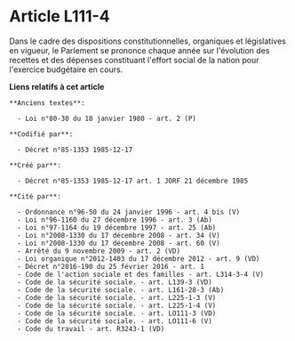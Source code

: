 # Article L111-4

Dans le cadre des dispositions constitutionnelles, organiques et législatives en vigueur, le Parlement se prononce chaque
année   sur l'évolution des recettes et des dépenses constituant l'effort social de la nation pour l'exercice budgétaire en
cours.

**Liens relatifs à cet article**

	**Anciens textes**:

	  - Loi n°80-30 du 18 janvier 1980 - art. 2 (P)

	**Codifié par**:

	  - Décret n°85-1353 1985-12-17

	**Créé par**:

	  - Décret n°85-1353 1985-12-17 art. 1 JORF 21 décembre 1985

	**Cité par**:

	  - Ordonnance n°96-50 du 24 janvier 1996 - art. 4 bis (V)
	  - Loi n°96-1160 du 27 décembre 1996 - art. 3 (Ab)
	  - Loi n°97-1164 du 19 décembre 1997 - art. 25 (Ab)
	  - Loi n°2008-1330 du 17 décembre 2008 - art. 34 (V)
	  - Loi n°2008-1330 du 17 décembre 2008 - art. 60 (V)
	  - Arrêté du 9 novembre 2009 - art. 2 (VD)
	  - Loi organique n°2012-1403 du 17 décembre 2012 - art. 9 (VD)
	  - Décret n°2016-190 du 25 février 2016 - art. 1
	  - Code de l'action sociale et des familles - art. L314-3-4 (V)
	  - Code de la sécurité sociale. - art. L139-3 (VD)
	  - Code de la sécurité sociale. - art. L161-28-3 (Ab)
	  - Code de la sécurité sociale. - art. L225-1-3 (V)
	  - Code de la sécurité sociale. - art. L225-1-4 (V)
	  - Code de la sécurité sociale. - art. LO111-3 (VD)
	  - Code de la sécurité sociale. - art. LO111-6 (V)
	  - Code du travail - art. R3243-1 (VD)
